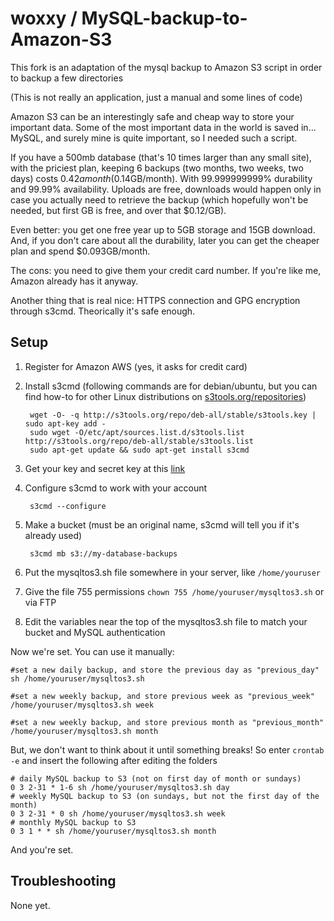 woxxy / MySQL-backup-to-Amazon-S3
=================================

This fork is an adaptation of the mysql backup to Amazon S3 script in order to backup a few directories

(This is not really an application, just a manual and some lines of code)

Amazon S3 can be an interestingly safe and cheap way to store your important data. Some of the most important data in the world is saved in... MySQL, and surely mine is quite important, so I needed such a script.

If you have a 500mb database (that's 10 times larger than any small site), with the priciest plan, keeping 6 backups (two months, two weeks, two days) costs $0.42 a month ($0.14GB/month). With 99.999999999% durability and 99.99% availability. Uploads are free, downloads would happen only in case you actually need to retrieve the backup (which hopefully won't be needed, but first GB is free, and over that $0.12/GB).

Even better: you get one free year up to 5GB storage and 15GB download. And, if you don't care about all the durability, later you can get the cheaper plan and spend $0.093GB/month.

The cons: you need to give them your credit card number. If you're like me, Amazon already has it anyway.

Another thing that is real nice: HTTPS connection and GPG encryption through s3cmd. Theorically it's safe enough.

Setup
-----
1. Register for Amazon AWS (yes, it asks for credit card)
2. Install s3cmd (following commands are for debian/ubuntu, but you can find how-to for other Linux distributions on [s3tools.org/repositories](http://s3tools.org/repositories))

		wget -O- -q http://s3tools.org/repo/deb-all/stable/s3tools.key | sudo apt-key add -
		sudo wget -O/etc/apt/sources.list.d/s3tools.list http://s3tools.org/repo/deb-all/stable/s3tools.list
		sudo apt-get update && sudo apt-get install s3cmd
	
3. Get your key and secret key at this [link](https://aws-portal.amazon.com/gp/aws/developer/account/index.html?ie=UTF8&action=access-key)
4. Configure s3cmd to work with your account

		s3cmd --configure

5. Make a bucket (must be an original name, s3cmd will tell you if it's already used)

		s3cmd mb s3://my-database-backups
	
6. Put the mysqltos3.sh file somewhere in your server, like `/home/youruser`
7. Give the file 755 permissions `chown 755 /home/youruser/mysqltos3.sh` or via FTP
8. Edit the variables near the top of the mysqltos3.sh file to match your bucket and MySQL authentication

Now we're set. You can use it manually:

	#set a new daily backup, and store the previous day as "previous_day"
	sh /home/youruser/mysqltos3.sh
	
	#set a new weekly backup, and store previous week as "previous_week"
	/home/youruser/mysqltos3.sh week
	
	#set a new weekly backup, and store previous month as "previous_month"
	/home/youruser/mysqltos3.sh month
	
But, we don't want to think about it until something breaks! So enter `crontab -e` and insert the following after editing the folders

	# daily MySQL backup to S3 (not on first day of month or sundays)
	0 3 2-31 * 1-6 sh /home/youruser/mysqltos3.sh day
	# weekly MySQL backup to S3 (on sundays, but not the first day of the month)
	0 3 2-31 * 0 sh /home/youruser/mysqltos3.sh week
	# monthly MySQL backup to S3
	0 3 1 * * sh /home/youruser/mysqltos3.sh month

And you're set.


Troubleshooting
---------------

None yet.